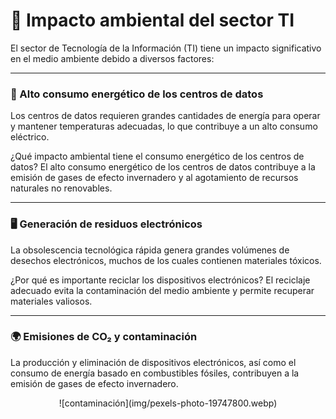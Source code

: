 
# 📌 Impacto ambiental del sector TI 

El sector de Tecnología de la Información (TI) tiene un impacto significativo en el medio ambiente debido a diversos factores:

---
### 🔋 Alto consumo energético de los centros de datos

Los centros de datos requieren grandes cantidades de energía para operar y mantener temperaturas adecuadas, lo que contribuye a un alto consumo eléctrico.

¿Qué impacto ambiental tiene el consumo energético de los centros de datos?
El alto consumo energético de los centros de datos contribuye a la emisión de gases de efecto invernadero y al agotamiento de recursos naturales no renovables.

---
### 🖥️ Generación de residuos electrónicos

La obsolescencia tecnológica rápida genera grandes volúmenes de desechos electrónicos, muchos de los cuales contienen materiales tóxicos.

¿Por qué es importante reciclar los dispositivos electrónicos?
El reciclaje adecuado evita la contaminación del medio ambiente y permite recuperar materiales valiosos.

---
### 🌍 Emisiones de CO₂ y contaminación

La producción y eliminación de dispositivos electrónicos, así como el consumo de energía basado en combustibles fósiles, contribuyen a la emisión de gases de efecto invernadero.

<p align="center">
  ![contaminación](img/pexels-photo-19747800.webp)
</p>

